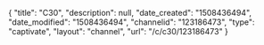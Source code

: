 {
    "title": "C30",
    "description": null,
    "date_created": "1508436494",
    "date_modified": "1508436494",
    "channelid": "123186473",
    "type": "captivate",
    "layout": "channel",
    "url": "\/c\/c30\/123186473"
}
